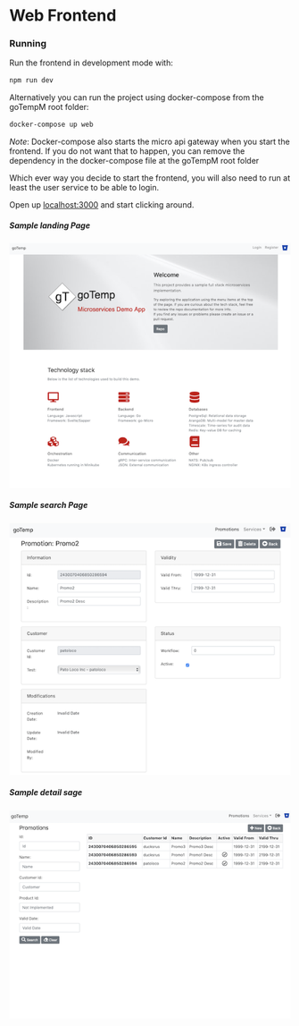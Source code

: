 # Web Frontend


### Running

Run the frontend in development mode with:

```bash
npm run dev
```

Alternatively you can run the project using docker-compose from the goTempM root folder:
```bash   
docker-compose up web  
```
*Note*: Docker-compose also starts the micro api gateway when you start the frontend. 
If you do not want that to happen, you can remove the dependency in the docker-compose file at the goTempM root folder 

Which ever way you decide to start the frontend, you will also need to run at least the user service to be able to login.

Open up [localhost:3000](http://localhost:3000) and start clicking around.

##### Sample landing Page

![goTempM landing page](../../diagramsforDocs/UI_goTempM_Landing_small.png)

##### Sample search Page

![goTempM landing page](../../diagramsforDocs/UI_Promo_detail.png)

##### Sample detail sage

![goTempM landing page](../../diagramsforDocs/UI_Promo_search.png)